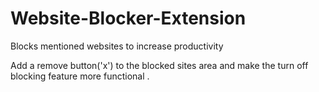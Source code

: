 # Website-Blocker-Extension
Blocks mentioned websites to increase productivity 


Add a remove button('x') to the blocked sites area and make the turn off blocking feature more
functional .

